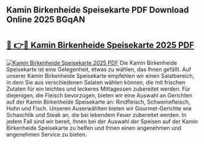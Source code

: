 ## Kamin Birkenheide Speisekarte PDF Download Online 2025 BGqAN

# <h2><a href="http://gc69zi.nevu.top/?p=Kamin+Birkenheide+Speisekarte">🔗 👉🔴 Kamin Birkenheide Speisekarte 2025 PDF</a></h2>

[![Kamin Birkenheide Speisekarte 2025 PDF](https://i.imgur.com/dBaPXMq.png)](http://gc69zi.nevu.top/?p=Kamin+Birkenheide+Speisekarte)
Die Kamin Birkenheide Speisekarte ist eine Gelegenheit, etwas zu wählen, das Ihnen gefällt. Auf unserer Kamin Birkenheide Speisekarte empfehlen wir einen Salatbereich, in dem Sie aus verschiedenen Salaten wählen können, die mit frischen Zutaten für ein leichtes und leckeres Mittagessen zubereitet werden. Für diejenigen, die Fleisch bevorzugen, bieten wir eine Auswahl an Gerichten auf der Kamin Birkenheide Speisekarte an: Rindfleisch, Schweinefleisch, Huhn und Fisch. Unseren Auserwählten bieten wir Gourmet-Gerichte wie Schaschlik und Steak an, die bei lebendem Feuer zubereitet werden. In jedem Fall sind wir bereit, Ihnen bei der Auswahl der Speisen auf der Kamin Birkenheide Speisekarte zu helfen und Ihnen einen angenehmen und angenehmen Service zu bieten.
